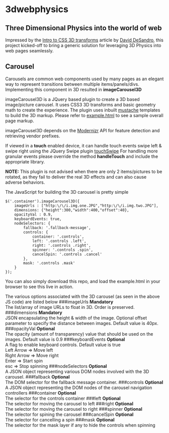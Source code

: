 # 3dwebphysics
## Three Dimensional Physics into the world of web

Impressed by the [Intro to CSS 3D transforms](http://desandro.github.com/3dtransforms/)
article by [David DeSandro](http://desandro.com/), this project kicked-off to 
bring a generic solution for leveraging 3D Physics into web pages seamlessly.

## Carousel
Carousels are common web components used by many pages as an elegant way to represent
transitions between multiple items/panels/divs. Implementing this component in 3D 
resulted in **imageCarousel3D**

imageCarousel3D is a JQuery based plugin to create a 3D based image/picture carousel. It uses 
CSS3 3D transforms and basic geometry math to create the experience. The plugin uses 
inbuilt [mustache](http://mustache.github.com/) templates to build the 3D markup. Please 
refer to [example.html](https://github.com/senthilp/3dwebphysics/blob/master/carousel/example.html) 
to see a sample overall page markup.

imageCarousel3D depends on the [Modernizr](http://www.modernizr.com) API for feature 
detection and retrieving vendor prefixes.

If viewed in a **touch** enabled device, it can handle touch events swipe left & 
swipe right using the JQuery Swipe plugin [touchSwipe](https://github.com/mattbryson/TouchSwipe-Jquery-Plugin)
For handling more granular events please override the method **handleTouch** 
and include the appropriate library.

**NOTE:** This plugin is not advised when there are only 2 items/pictures to be rotated, 
as they fail to deliver the real 3D effects and can also cause adverse behaviors.

The JavaScript for building the 3D carousel is pretty simple
	
	$('.container').imageCarousel3D({
		imageUrls : ["http:\/\/i.img.one.JPG","http:\/\/i.img.two.JPG"],
		dimensions: {"height":300,"width":400,"offset":40},
		opacityVal : 0.9,
		keyboardEvents: true,		
		nodeSelectors: {
			fallback: '.fallback-message',
			controls: {
				container: '.controls',
				left: '.controls .left',
				right: '.controls .right',
				spinner: '.controls .spin',
				cancelSpin: '.controls .cancel'
			},
			mask: '.controls .mask'
		}
	});

You can also simply download this repo, and load the example.html in your browser to see this live in action.

The various options associated with the 3D carousel (as seen in the above JS code) 
are listed below
###imageUrls
**Mandatory**
<br/>
The list/array of image URLs to float in 3D. Order is preserved.
###dimensions
**Mandatory**
<br/>
JSON encapsulating the height & width of the image. Optional offset parameter to 
specify the distance between images. Default value is 40px.
###opacityVal
**Optional**
<br/>
The opacity (amount of transparency) value that should be used on the images. Default 
value is 0.9
###keyboardEvents
**Optional**
<br/>
A flag to enable keyboard controls. Default value is true <br/>
    Left Arrow => Move left <br/>
    Right Arrow => Move right <br/>
    Enter => Start spin <br/>
    esc => Stop spinning
###nodeSelectors
**Optional**
<br/>
A JSON object representing various DOM nodes involved with the 3D carousel.
###fallback
**Optional**
<br/>
The DOM selector for the fallback message container.
###controls
**Optional**
<br/>
A JSON object representing the DOM nodes of the carousel navigation controllers
###container
**Optional**
<br/>
The selector for the controls container
###left
**Optional**
<br/>
The selector for moving the carousel to left
###right
**Optional**
<br/>
The selector for moving the carousel to right
###spinner
**Optional**
<br/>
The selector for spining the carousel
###cancelSpin
**Optional**
<br/>
The selector for cancelling a spin
###mask
**Optional**
<br/>
The selector for the mask layer if any to hide the controls when spinning

